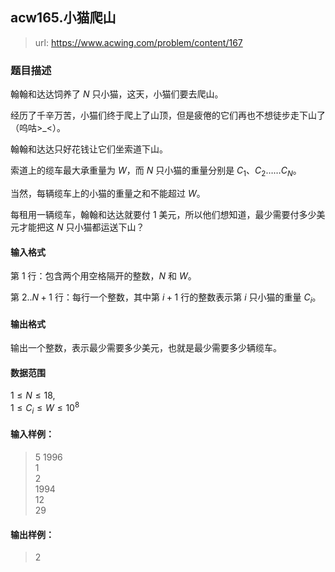 ## acw165.小猫爬山

> url: https://www.acwing.com/problem/content/167
### 题目描述
翰翰和达达饲养了 $N$ 只小猫，这天，小猫们要去爬山。

经历了千辛万苦，小猫们终于爬上了山顶，但是疲倦的它们再也不想徒步走下山了（呜咕>_<）。

翰翰和达达只好花钱让它们坐索道下山。

索道上的缆车最大承重量为 $W$，而 $N$ 只小猫的重量分别是 $C_1、C_2……C_N$。

当然，每辆缆车上的小猫的重量之和不能超过 $W$。

每租用一辆缆车，翰翰和达达就要付 $1$ 美元，所以他们想知道，最少需要付多少美元才能把这 $N$ 只小猫都运送下山？

#### 输入格式

第 $1$ 行：包含两个用空格隔开的整数，$N$ 和 $W$。

第 $2..N+1$ 行：每行一个整数，其中第 $i+1$ 行的整数表示第 $i$ 只小猫的重量 $C_i$。

#### 输出格式

输出一个整数，表示最少需要多少美元，也就是最少需要多少辆缆车。

#### 数据范围

$1 \le N \le 18$,  
$1 \le C_i \le W \le 10^8$

#### 输入样例：

>5 1996 <br>
>1 <br>
>2 <br>
>1994 <br>
>12 <br>
>29 <br>

#### 输出样例：

>2
